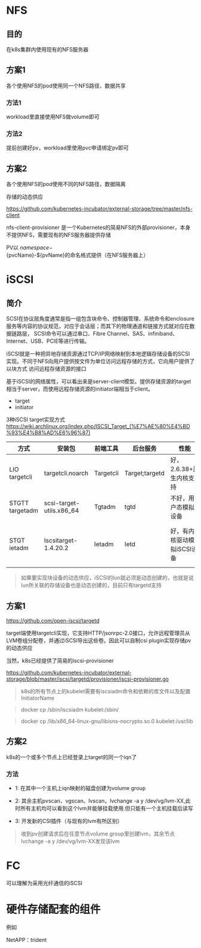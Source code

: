# NFS
## 目的
  在k8s集群内使用现有的NFS服务器
  
## 方案1
  各个使用NFS的pod使用同一个NFS路径，数据共享
  
### 方法1
  workload里直接使用NFS做volume即可
### 方法2
  提前创建好pv，workload里使用pvc申请绑定pv即可

## 方案2
  各个使用NFS的pod使用不同的NFS路径，数据隔离
  
  存储的动态供应
  
  https://github.com/kubernetes-incubator/external-storage/tree/master/nfs-client 
  
nfs-client-provisioner 是一个Kubernetes的简易NFS的外部provisioner，本身不提供NFS，需要现有的NFS服务器提供存储
  
PV以 ${namespace}-${pvcName}-${pvName}的命名格式提供（在NFS服务器上）


# iSCSI

## 简介
SCSI在协议层角度通常是指一组包含块命令、控制器管理、系统命令和enclosure服务等内容的协议规范，对应于会话层；而其下的物理通道和链接方式就对应在数据链路层，
SCSI命令可以通过串口、Fibre Channel、SAS、infiniband、Internet、USB、PCIE等进行传输。

iSCSI就是一种把异地存储资源通过TCP/IP网络映射到本地逻辑存储设备的SCSI实现。不同于NFS向用户提供按文件为单位访问远程存储的方式，它向用户提供了以块方式
访问远程存储资源的接口

基于iSCSI的网络属性，可以看出来是server-client模型。提供存储资源的target相当于server，而使用远程存储资源的initiator端相当于client。
- target
- initiator

3种iSCSI target实现方式
https://wiki.archlinux.org/index.php/ISCSI_Target_(%E7%AE%80%E4%BD%93%E4%B8%AD%E6%96%87)

方式|  安装包	| 前端工具 | 后台服务 |	性能 | 登录历史 |	功能 | iSNS
-|-|-|-|-|-|-|-
LIO targetcli |	targetcli.noarch	| Targetcli |	Target;targetd	|好，2.6.38+原生内核支持 |不记录initiator登录信息|	ACL|	不支持
STGTT targetadm |	scsi-target-utils.x86_64	|Tgtadm|	tgtd	|不好，用户态模拟设备	|记录登录initiator名称	|ACL;Tags;|	支持
STGT ietadm	|Iscsitarget-1.4.20.2|	Ietadm	|Ietd	|好，有内核驱动模拟iSCSI设备|	记录登录initiator名称及一些discovery信息	|ACL;Tags;Disk ID ;基于配置文件的管理|	支持

> 如果要实现块设备的动态供应，iSCSI的lun就必须是动态创建的，也就是说lun所关联的存储设备也是动态创建的，目前只有targetd支持
## 方案1
https://github.com/open-iscsi/targetd 

target端使用targetcli实现，它支持HTTP/jsonrpc-2.0接口，允许远程管理员从LVM卷组分配卷，并通过iSCSI导出这些卷。因此可以自制csi plugin实现存储pv的动态供应

当然，k8s已经提供了简易的iscsi-provisioner

https://github.com/kubernetes-incubator/external-storage/blob/master/iscsi/targetd/provisioner/iscsi-provisioner.go 

> k8s的所有节点上的kubelet需要有iscsiadm命令和依赖的库文件以及配置InitiatorName

> docker cp /sbin/iscsiadm  kubelet:/sbin/

> docker cp /lib/x86_64-linux-gnu/libisns-nocrypto.so.0  kubelet:/usr/lib

## 方案2
k8s的一个或多个节点上已经登录上target的同一个iqn了

### 方法
* 1: 在其中一个主机上iqn映射的磁盘创建为volume group

* 2: 其余主机pvscan、vgscan、lvscan，lvchange -a y /dev/vg/lvm-XX,此时所有主机均可以看到这个lvm并能够挂载使用.但只能有一个主机挂载后读写

* 3: 开发新的CSI插件（与现有的lvm有所区别）

> 收到pv创建请求后在任意节点volume group里创建lvm，其余节点lvchange -a y /dev/vg/lvm-XX发现该lvm


# FC
可以理解为采用光纤通信的iSCSI

# 硬件存储配套的组件

例如

NetAPP：trident


